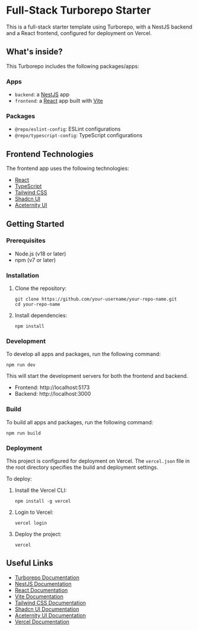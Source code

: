 # Full-Stack Turborepo Starter

This is a full-stack starter template using Turborepo, with a NestJS backend and a React frontend, configured for deployment on Vercel.

## What's inside?

This Turborepo includes the following packages/apps:

### Apps

- `backend`: a [NestJS](https://nestjs.com/) app
- `frontend`: a [React](https://reactjs.org/) app built with [Vite](https://vitejs.dev/)

### Packages

- `@repo/eslint-config`: ESLint configurations
- `@repo/typescript-config`: TypeScript configurations

## Frontend Technologies

The frontend app uses the following technologies:

- [React](https://reactjs.org/)
- [TypeScript](https://www.typescriptlang.org/)
- [Tailwind CSS](https://tailwindcss.com/)
- [Shadcn UI](https://ui.shadcn.com/)
- [Aceternity UI](https://ui.aceternity.com/)

## Getting Started

### Prerequisites

- Node.js (v18 or later)
- npm (v7 or later)

### Installation

1. Clone the repository:
   ```
   git clone https://github.com/your-username/your-repo-name.git
   cd your-repo-name
   ```

2. Install dependencies:
   ```
   npm install
   ```

### Development

To develop all apps and packages, run the following command:

```
npm run dev
```

This will start the development servers for both the frontend and backend.

- Frontend: http://localhost:5173
- Backend: http://localhost:3000

### Build

To build all apps and packages, run the following command:

```
npm run build
```

### Deployment

This project is configured for deployment on Vercel. The `vercel.json` file in the root directory specifies the build and deployment settings.

To deploy:

1. Install the Vercel CLI:
   ```
   npm install -g vercel
   ```

2. Login to Vercel:
   ```
   vercel login
   ```

3. Deploy the project:
   ```
   vercel
   ```

## Useful Links

- [Turborepo Documentation](https://turbo.build/repo/docs)
- [NestJS Documentation](https://docs.nestjs.com/)
- [React Documentation](https://reactjs.org/docs/getting-started.html)
- [Vite Documentation](https://vitejs.dev/guide/)
- [Tailwind CSS Documentation](https://tailwindcss.com/docs)
- [Shadcn UI Documentation](https://ui.shadcn.com/)
- [Aceternity UI Documentation](https://ui.aceternity.com/docs)
- [Vercel Documentation](https://vercel.com/docs)
